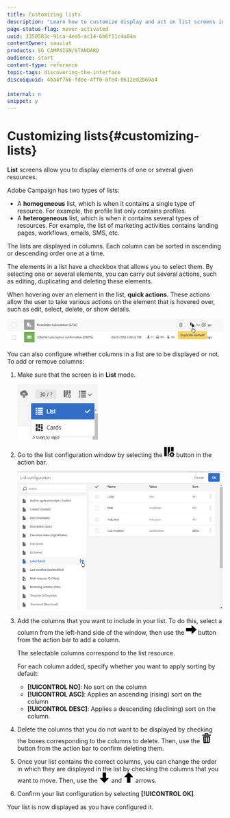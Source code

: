 ```yaml
---
title: Customizing lists
description: "Learn how to customize display and act on list screens in Adobe Campaign Standard:sorting, filtering, deleting or duplicating elements. Lists screens display elements of one or several given resources."
page-status-flag: never-activated
uuid: 3350583c-91ca-4ea5-ac14-6b6f11c4a64a
contentOwner: sauviat
products: SG_CAMPAIGN/STANDARD
audience: start
content-type: reference
topic-tags: discovering-the-interface
discoiquuid: 4ba4f766-fdee-4ff0-8fe4-0612ed2b69a4

internal: n
snippet: y
---
```


# Customizing lists{#customizing-lists}

**List** screens allow you to display elements of one or several given resources.

Adobe Campaign has two types of lists:

* A **homogeneous** list, which is when it contains a single type of resource. For example, the profile list only contains profiles.
* A **heterogeneous** list, which is when it contains several types of resources. For example, the list of marketing activities contains landing pages, workflows, emails, SMS, etc.

The lists are displayed in columns. Each column can be sorted in ascending or descending order one at a time.

The elements in a list have a checkbox that allows you to select them. By selecting one or several elements, you can carry out several actions, such as editing, duplicating and deleting these elements.

When hovering over an element in the list, **quick actions**. These actions allow the user to take various actions on the element that is hovered over, such as edit, select, delete, or show details. 

![](assets/overview_list_quickactions.png)

You can also configure whether columns in a list are to be displayed or not. To add or remove columns:

1. Make sure that the screen is in **List** mode.

   ![](assets/export_list_mode_switch.png)

1. Go to the list configuration window by selecting the ![](assets/columnsettings.png) button in the action bar.

   ![](assets/list_configuration1.png)

1. Add the columns that you want to include in your list. To do this, select a column from the left-hand side of the window, then use the ![](assets/arrowright.png) button from the action bar to add a column.

   The selectable columns correspond to the list resource.

   For each column added, specify whether you want to apply sorting by default:

    * **[!UICONTROL NO]**: No sort on the column
    * **[!UICONTROL ASC]**: Applies an ascending (rising) sort on the column
    * **[!UICONTROL DESC]**: Applies a descending (declining) sort on the column.

1. Delete the columns that you do not want to be displayed by checking the boxes corresponding to the columns to delete. Then, use the ![](assets/delete.png) button from the action bar to confirm deleting them.
1. Once your list contains the correct columns, you can change the order in which they are displayed in the list by checking the columns that you want to move. Then, use the ![](assets/arrowdown.png) and ![](assets/arrowup.png) arrows.
1. Confirm your list configuration by selecting **[!UICONTROL OK]**.

Your list is now displayed as you have configured it.
